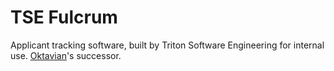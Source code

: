 # TSE Fulcrum

Applicant tracking software, built by Triton Software Engineering for internal use. [Oktavian](https://github.com/TritonSE/TSE-Oktavian)'s successor.
